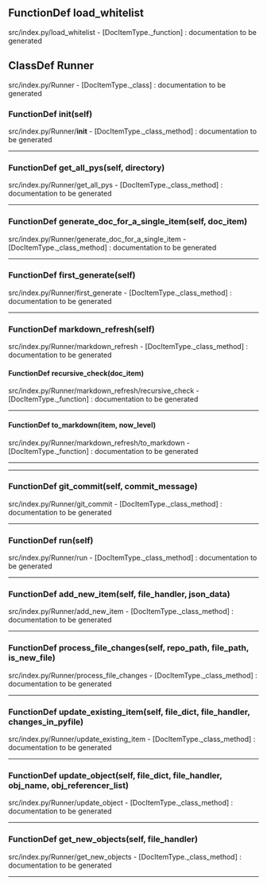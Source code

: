 ## FunctionDef load_whitelist
src/index.py/load_whitelist - [DocItemType._function] : 
documentation to be generated
## ClassDef Runner
src/index.py/Runner - [DocItemType._class] : 
documentation to be generated
### FunctionDef __init__(self)
src/index.py/Runner/__init__ - [DocItemType._class_method] : 
documentation to be generated
***
### FunctionDef get_all_pys(self, directory)
src/index.py/Runner/get_all_pys - [DocItemType._class_method] : 
documentation to be generated
***
### FunctionDef generate_doc_for_a_single_item(self, doc_item)
src/index.py/Runner/generate_doc_for_a_single_item - [DocItemType._class_method] : 
documentation to be generated
***
### FunctionDef first_generate(self)
src/index.py/Runner/first_generate - [DocItemType._class_method] : 
documentation to be generated
***
### FunctionDef markdown_refresh(self)
src/index.py/Runner/markdown_refresh - [DocItemType._class_method] : 
documentation to be generated
#### FunctionDef recursive_check(doc_item)
src/index.py/Runner/markdown_refresh/recursive_check - [DocItemType._function] : 
documentation to be generated
***
#### FunctionDef to_markdown(item, now_level)
src/index.py/Runner/markdown_refresh/to_markdown - [DocItemType._function] : 
documentation to be generated
***
***
### FunctionDef git_commit(self, commit_message)
src/index.py/Runner/git_commit - [DocItemType._class_method] : 
documentation to be generated
***
### FunctionDef run(self)
src/index.py/Runner/run - [DocItemType._class_method] : 
documentation to be generated
***
### FunctionDef add_new_item(self, file_handler, json_data)
src/index.py/Runner/add_new_item - [DocItemType._class_method] : 
documentation to be generated
***
### FunctionDef process_file_changes(self, repo_path, file_path, is_new_file)
src/index.py/Runner/process_file_changes - [DocItemType._class_method] : 
documentation to be generated
***
### FunctionDef update_existing_item(self, file_dict, file_handler, changes_in_pyfile)
src/index.py/Runner/update_existing_item - [DocItemType._class_method] : 
documentation to be generated
***
### FunctionDef update_object(self, file_dict, file_handler, obj_name, obj_referencer_list)
src/index.py/Runner/update_object - [DocItemType._class_method] : 
documentation to be generated
***
### FunctionDef get_new_objects(self, file_handler)
src/index.py/Runner/get_new_objects - [DocItemType._class_method] : 
documentation to be generated
***
